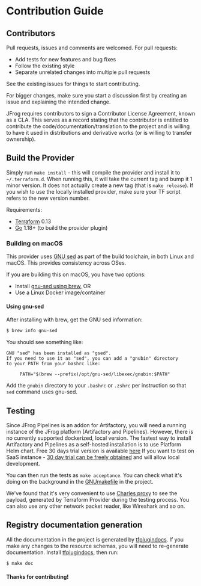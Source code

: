 # Contribution Guide

## Contributors
Pull requests, issues and comments are welcomed. For pull requests:

* Add tests for new features and bug fixes
* Follow the existing style
* Separate unrelated changes into multiple pull requests

See the existing issues for things to start contributing.

For bigger changes, make sure you start a discussion first by creating
an issue and explaining the intended change.

JFrog requires contributors to sign a Contributor License Agreement,
known as a CLA. This serves as a record stating that the contributor is
entitled to contribute the code/documentation/translation to the project
and is willing to have it used in distributions and derivative works
(or is willing to transfer ownership).


## Build the Provider
Simply run `make install` - this will compile the provider and install it to `~/.terraform.d`. When running this, it will
take the current tag and bump it 1 minor version. It does not actually create a new tag (that is `make release`).
If you wish to use the locally installed provider, make sure your TF script refers to the new version number.

Requirements:
- [Terraform](https://www.terraform.io/downloads.html) 0.13
- [Go](https://golang.org/doc/install) 1.18+ (to build the provider plugin)

### Building on macOS

This provider uses [GNU sed](https://www.gnu.org/software/sed/) as part of the build toolchain, in both Linux and macOS. This provides consistency across OSes.

If you are building this on macOS, you have two options:
- Install [gnu-sed using brew](https://formulae.brew.sh/formula/gnu-sed), OR
- Use a Linux Docker image/container

#### Using gnu-sed

After installing with brew, get the GNU sed information:

```sh
$ brew info gnu-sed
```

You should see something like:
```
GNU "sed" has been installed as "gsed".
If you need to use it as "sed", you can add a "gnubin" directory
to your PATH from your bashrc like:

     PATH="$(brew --prefix)/opt/gnu-sed/libexec/gnubin:$PATH"
```

Add the `gnubin` directory to your `.bashrc` or `.zshrc` per instruction so that `sed` command uses gnu-sed.


## Testing
Since JFrog Pipelines is an addon for Artifactory, you will need a running instance of the JFrog platform (Artifactory and Pipelines).
However, there is no currently supported dockerized, local version. The fastest way to install Artifactory and Pipelines as a self-hosted installation is to use Platform
Helm chart. Free 30 days trial version is available [here](https://jfrog.com/start-free/#hosted)
If you want to test on SaaS instance - [30 day trial can be freely obtained](https://jfrog.com/start-free/#saas)
and will allow local development.

You can then run the tests as `make acceptance`. You can check what it's doing on the background in the [GNUmakefile](GNUmakefile) in the project.

We've found that it's very convenient to use [Charles proxy](https://www.charlesproxy.com/) to see the payload, generated by Terraform Provider during the testing process.
You can also use any other network packet reader, like Wireshark and so on.


## Registry documentation generation
All the documentation in the project is generated by [tfplugindocs](https://github.com/hashicorp/terraform-plugin-docs).
If you make any changes to the resource schemas, you will need to re-generate documentation.
Install [tfplugindocs](https://github.com/hashicorp/terraform-plugin-docs#installation), then run:
```sh
$ make doc
```

#### Thanks for contributing!
